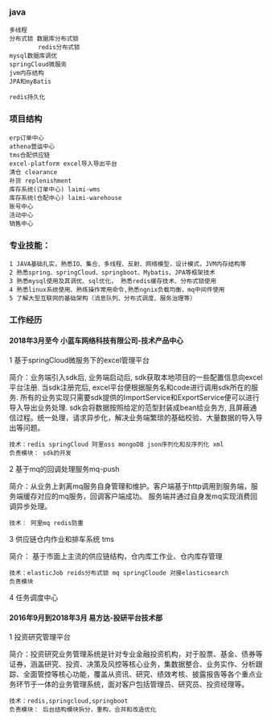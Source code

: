 

### java
    多线程
    分布式锁 数据库分布式锁
            redis分布式锁
    mysql数据库调优
    springCloud微服务
    jvm内存结构
    JPA和myBatis

    redis持久化

### 项目结构
    erp订单中心
    athena营运中心
    tms仓配供应链
    excel-platform excel导入导出平台
    清仓 clearance
    补货 replenishment
    库存系统(订单中心) laimi-wms
    库存系统(仓配中心) laimi-warehouse
    账号中心
    活动中心
    销售中心



### 专业技能：
    1 JAVA基础扎实，熟悉IO、集合、多线程、反射、网络模型，设计模式，JVM内存结构等
    2 熟悉spring、springCloud、springboot、Mybatis、JPA等框架技术
    3 熟悉mysql使用及其调优、sql优化， 熟悉redis缓存技术、分布式锁使用
    4 熟悉linux系统使用、熟练操作常用命令,熟悉ngnix负载均衡，mq中间件使用
    5 了解大型互联网的基础架构（消息队列、分布式调度、服务治理等）

### 工作经历

#### 2018年3月至今 小蓝车网络科技有限公司-技术产品中心

1 基于springCloud微服务下的excel管理平台

简介：业务端引入sdk后, 业务端启动后, sdk获取本地项目的一些配置信息向excel平台注册. 
当sdk注册完后, excel平台便根据服务名和code进行调用sdk所在的服务.
所有的业务实现只需要sdk提供的ImportService和ExportService便可以进行导入导出业务处理.
sdk会将数据按照给定的范型封装成bean给业务方, 且屏蔽通信过程。统一处理，请求异步化，解决业务端繁琐的基础校验、大量数据的导入导出等问题。

    技术：redis springCloud 阿里oss mongoDB json序列化和反序列化 xml
    负责模块： sdk的开发

2 基于mq的回调处理服务mq-push

简介：从业务上剥离mq服务自身管理和维护。客户端基于http调用到服务端，服务端缓存对应的mq服务，回调客户端成功。
服务端并通过自身发mq实现消费回调异步处理。
    
    技术： 阿里mq redis防重


3 供应链仓内作业和排车系统 tms

简介： 基于市面上主流的供应链结构，仓内库工作业、仓内库存管理

    技术：elasticJob reids分布式锁 mq springCloude 对接elasticsearch
    负责模块

4 任务调度中心





#### 2016年9月到2018年3月 易方达-投研平台技术部

1 投资研究管理平台

简介：投资研究业务管理系统是针对专业金融投资机构，对于股票、基金、债券等证券，涵盖研究、投资、决策及风控等核心业务，集数据整合、业务实作、分析跟踪、全面管控等核心功能，覆盖从资讯、研究、绩效考核、披露报告等各个重点业务环节于一体的业务管理系统，面对客户包括管理员、研究员、投资经理等。

    技术：redis,springcloud,springboot
    负责模块： 后台结构模块拆分，重构，合并和改造优化
